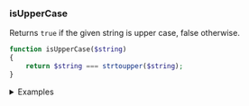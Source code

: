 ### isUpperCase

Returns `true` if the given string is upper case, false otherwise.

```php
function isUpperCase($string)
{
    return $string === strtoupper($string);
}
```

<details>
<summary>Examples</summary>

```php
isUpperCase('MORNING SHOWS THE DAY!'); // true
isUpperCase('qUick Fox'); // false
```

</details>
